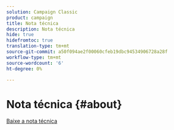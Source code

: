 ```yaml
---
solution: Campaign Classic
product: campaign
title: Nota técnica
description: Nota técnica
hide: true
hidefromtoc: true
translation-type: tm+mt
source-git-commit: a50f094ae2f00060cfeb19dbc94534906728a28f
workflow-type: tm+mt
source-wordcount: '6'
ht-degree: 0%

---
```



# Nota técnica {#about}

[Baixe a nota técnica](guidelines.pdf)


